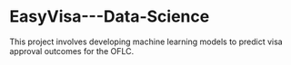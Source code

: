 # EasyVisa---Data-Science
This project involves developing machine learning models to predict visa approval outcomes for the OFLC.
